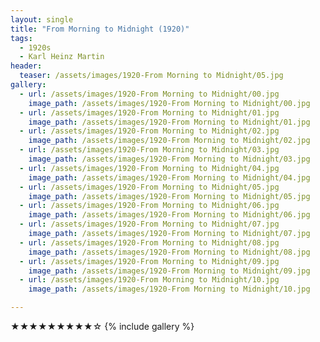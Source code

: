 ```yaml
---
layout: single
title: "From Morning to Midnight (1920)"
tags:
  - 1920s 
  - Karl Heinz Martin
header:
  teaser: /assets/images/1920-From Morning to Midnight/05.jpg
gallery:
  - url: /assets/images/1920-From Morning to Midnight/00.jpg
    image_path: /assets/images/1920-From Morning to Midnight/00.jpg  
  - url: /assets/images/1920-From Morning to Midnight/01.jpg
    image_path: /assets/images/1920-From Morning to Midnight/01.jpg
  - url: /assets/images/1920-From Morning to Midnight/02.jpg
    image_path: /assets/images/1920-From Morning to Midnight/02.jpg
  - url: /assets/images/1920-From Morning to Midnight/03.jpg
    image_path: /assets/images/1920-From Morning to Midnight/03.jpg
  - url: /assets/images/1920-From Morning to Midnight/04.jpg
    image_path: /assets/images/1920-From Morning to Midnight/04.jpg
  - url: /assets/images/1920-From Morning to Midnight/05.jpg
    image_path: /assets/images/1920-From Morning to Midnight/05.jpg
  - url: /assets/images/1920-From Morning to Midnight/06.jpg
    image_path: /assets/images/1920-From Morning to Midnight/06.jpg
  - url: /assets/images/1920-From Morning to Midnight/07.jpg
    image_path: /assets/images/1920-From Morning to Midnight/07.jpg
  - url: /assets/images/1920-From Morning to Midnight/08.jpg
    image_path: /assets/images/1920-From Morning to Midnight/08.jpg
  - url: /assets/images/1920-From Morning to Midnight/09.jpg
    image_path: /assets/images/1920-From Morning to Midnight/09.jpg
  - url: /assets/images/1920-From Morning to Midnight/10.jpg
    image_path: /assets/images/1920-From Morning to Midnight/10.jpg

---
```

★★★★★★★★★☆
{% include gallery %}
